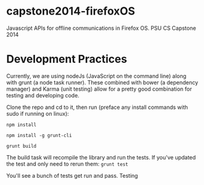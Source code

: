 capstone2014-firefoxOS
======================

Javascript APIs for offline communications in Firefox OS. PSU CS Capstone 2014

Development Practices
=====================

Currently, we are using nodeJs (JavaScript on the command line) along
with grunt (a node task runner). These combined with bower (a
dependency manager) and Karma (unit testing) allow for a pretty good
combination for testing and developing code.

Clone the repo and cd to it, then run (preface any install commands with sudo if running on linux):

````npm install````

````npm install -g grunt-cli````

````grunt build````

The build task will recompile the library and run the tests. If you've updated the test and only need to rerun them:
````grunt test````

You'll see a bunch of tests get run and pass.
Testing
